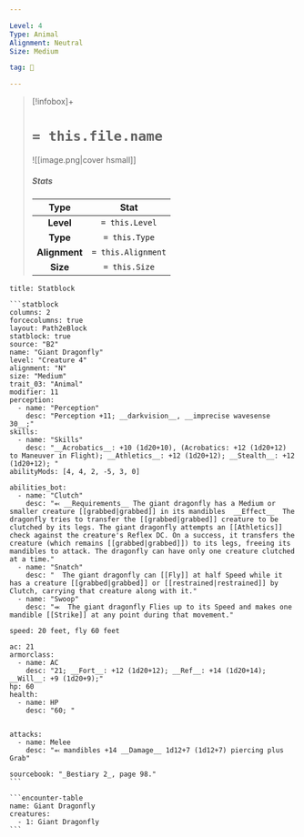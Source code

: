 ```yaml
---

Level: 4
Type: Animal
Alignment: Neutral
Size: Medium

tag: 👹

---
```


> [!infobox]+
> #  `= this.file.name`
> ![[image.png|cover hsmall]]
> ##### Stats
> Type | Stat |
> :---:|:---:|
> **Level** | `= this.Level` |
> **Type** | `= this.Type` |
> **Alignment** | `= this.Alignment` |
> **Size** | `= this.Size` |



````ad-info
title: Statblock

```statblock
columns: 2
forcecolumns: true
layout: Path2eBlock
statblock: true
source: "B2"
name: "Giant Dragonfly"
level: "Creature 4"
alignment: "N"
size: "Medium"
trait_03: "Animal"
modifier: 11
perception:
  - name: "Perception"
    desc: "Perception +11; __darkvision__, __imprecise wavesense 30__;"
skills:
  - name: "Skills"
    desc: "__Acrobatics__: +10 (1d20+10), (Acrobatics: +12 (1d20+12) to Maneuver in Flight); __Athletics__: +12 (1d20+12); __Stealth__: +12 (1d20+12); "
abilityMods: [4, 4, 2, -5, 3, 0]

abilities_bot:
  - name: "Clutch"
    desc: "⬻ __Requirements__ The giant dragonfly has a Medium or smaller creature [[grabbed|grabbed]] in its mandibles  __Effect__  The dragonfly tries to transfer the [[grabbed|grabbed]] creature to be clutched by its legs. The giant dragonfly attempts an [[Athletics]] check against the creature's Reflex DC. On a success, it transfers the creature (which remains [[grabbed|grabbed]]) to its legs, freeing its mandibles to attack. The dragonfly can have only one creature clutched at a time."
  - name: "Snatch"
    desc: "  The giant dragonfly can [[Fly]] at half Speed while it has a creature [[grabbed|grabbed]] or [[restrained|restrained]] by Clutch, carrying that creature along with it."
  - name: "Swoop"
    desc: "⬺  The giant dragonfly Flies up to its Speed and makes one mandible [[Strike]] at any point during that movement."

speed: 20 feet, fly 60 feet

ac: 21
armorclass:
  - name: AC
    desc: "21; __Fort__: +12 (1d20+12); __Ref__: +14 (1d20+14); __Will__: +9 (1d20+9);"
hp: 60
health:
  - name: HP
    desc: "60; "


attacks:
  - name: Melee
    desc: "⬻ mandibles +14 __Damage__ 1d12+7 (1d12+7) piercing plus Grab"

sourcebook: "_Bestiary 2_, page 98."
```

```encounter-table
name: Giant Dragonfly
creatures:
  - 1: Giant Dragonfly
```

````



